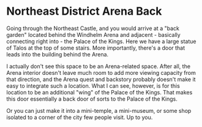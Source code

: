 # Northeast District Arena Back

Going through the Northeast Castle, and you would arrive at a "back garden" located behind the Windhelm Arena and adjacent - basically connecting right into - the Palace of the Kings. Here we have a large statue of Talos at the top of some stairs. More importantly, there's a door that leads into the building behind the Arena.

I actually don't see this space to be an Arena-related space. After all, the Arena interior doesn't leave much room to add more viewing capacity from that direction, and the Arena quest and backstory probably doesn't make it easy to integrate such a location. What I can see, however, is for this location to be an additional "wing" of the Palace of the Kings. That makes this door essentially a back door of sorts to the Palace of the Kings.

Or you can just make it into a mini-temple, a mini-museum, or some shop isolated to a corner of the city few people visit. Up to you.